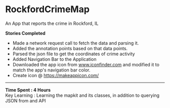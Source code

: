 # RockfordCrimeMap
An App that reports the crime in Rockford, IL  

**Stories Completed**  
* Made a network request call to fetch the data and parsing it.   
* Added the annotation points based on that data points.  
* Parsed the json file to get the coordinates of crime activity  
* Added Navigation Bar to the Application
* Downloaded the app icon from www.iconfinder.com and modified it to match the app's navigation bar color. 
* Create icon @ https://makeappicon.com/

----------------   
**Time Spent : 4 Hours**  
Key Learning : Learning the mapkit and its classes, in addition to querying JSON from and API
